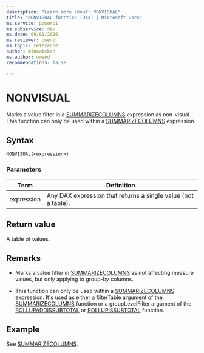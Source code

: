 ```yaml
---
description: "Learn more about: NONVISUAL"
title: "NONVISUAL function (DAX) | Microsoft Docs"
ms.service: powerbi 
ms.subservice: dax 
ms.date: 09/01/2020
ms.reviewer: owend
ms.topic: reference
author: minewiskan
ms.author: owend 
recommendations: false

---
```

# NONVISUAL

Marks a value filter in a [SUMMARIZECOLUMNS](summarizecolumns-function-dax.md) expression as non-visual. This function can only be used within a [SUMMARIZECOLUMNS](summarizecolumns-function-dax.md) expression.

## Syntax  
  
```dax
NONVISUAL(<expression>)
```
  
### Parameters  

|Term|Definition|  
|--------|--------------|  
|expression|Any DAX expression that returns a single value (not a table).|

## Return value

A table of values.
  
## Remarks  

- Marks a value filter in [SUMMARIZECOLUMNS](summarizecolumns-function-dax.md) as not affecting measure values, but only applying to group-by columns.

- This function can only be used within a [SUMMARIZECOLUMNS](summarizecolumns-function-dax.md) expression. It's used as either a filterTable argument of the [SUMMARIZECOLUMNS](summarizecolumns-function-dax.md) function or a groupLevelFilter argument of the [ROLLUPADDISSUBTOTAL](rollupaddissubtotal-function-dax.md) or [ROLLUPISSUBTOTAL](rollupissubtotal-function-dax.md) function.

## Example

See [SUMMARIZECOLUMNS](summarizecolumns-function-dax.md).
